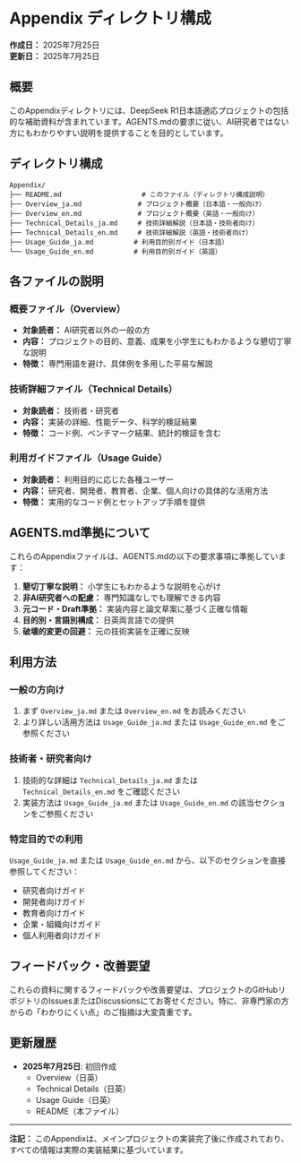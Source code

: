 # Appendix ディレクトリ構成

**作成日：** 2025年7月25日  
**更新日：** 2025年7月25日

## 概要

このAppendixディレクトリには、DeepSeek R1日本語適応プロジェクトの包括的な補助資料が含まれています。AGENTS.mdの要求に従い、AI研究者ではない方にもわかりやすい説明を提供することを目的としています。

## ディレクトリ構成

```
Appendix/
├── README.md                    # このファイル（ディレクトリ構成説明）
├── Overview_ja.md              # プロジェクト概要（日本語・一般向け）
├── Overview_en.md              # プロジェクト概要（英語・一般向け）
├── Technical_Details_ja.md     # 技術詳細解説（日本語・技術者向け）
├── Technical_Details_en.md     # 技術詳細解説（英語・技術者向け）
├── Usage_Guide_ja.md          # 利用目的別ガイド（日本語）
└── Usage_Guide_en.md          # 利用目的別ガイド（英語）
```

## 各ファイルの説明

### 概要ファイル（Overview）
- **対象読者：** AI研究者以外の一般の方
- **内容：** プロジェクトの目的、意義、成果を小学生にもわかるような懇切丁寧な説明
- **特徴：** 専門用語を避け、具体例を多用した平易な解説

### 技術詳細ファイル（Technical Details）
- **対象読者：** 技術者・研究者
- **内容：** 実装の詳細、性能データ、科学的検証結果
- **特徴：** コード例、ベンチマーク結果、統計的検証を含む

### 利用ガイドファイル（Usage Guide）
- **対象読者：** 利用目的に応じた各種ユーザー
- **内容：** 研究者、開発者、教育者、企業、個人向けの具体的な活用方法
- **特徴：** 実用的なコード例とセットアップ手順を提供

## AGENTS.md準拠について

これらのAppendixファイルは、AGENTS.mdの以下の要求事項に準拠しています：

1. **懇切丁寧な説明：** 小学生にもわかるような説明を心がけ
2. **非AI研究者への配慮：** 専門知識なしでも理解できる内容
3. **元コード・Draft準拠：** 実装内容と論文草案に基づく正確な情報
4. **目的別・言語別構成：** 日英両言語での提供
5. **破壊的変更の回避：** 元の技術実装を正確に反映

## 利用方法

### 一般の方向け
1. まず `Overview_ja.md` または `Overview_en.md` をお読みください
2. より詳しい活用方法は `Usage_Guide_ja.md` または `Usage_Guide_en.md` をご参照ください

### 技術者・研究者向け
1. 技術的な詳細は `Technical_Details_ja.md` または `Technical_Details_en.md` をご確認ください
2. 実装方法は `Usage_Guide_ja.md` または `Usage_Guide_en.md` の該当セクションをご参照ください

### 特定目的での利用
`Usage_Guide_ja.md` または `Usage_Guide_en.md` から、以下のセクションを直接参照してください：

- 研究者向けガイド
- 開発者向けガイド  
- 教育者向けガイド
- 企業・組織向けガイド
- 個人利用者向けガイド

## フィードバック・改善要望

これらの資料に関するフィードバックや改善要望は、プロジェクトのGitHubリポジトリのIssuesまたはDiscussionsにてお寄せください。特に、非専門家の方からの「わかりにくい点」のご指摘は大変貴重です。

## 更新履歴

- **2025年7月25日**: 初回作成
  - Overview（日英）
  - Technical Details（日英）  
  - Usage Guide（日英）
  - README（本ファイル）

---

**注記：** このAppendixは、メインプロジェクトの実装完了後に作成されており、すべての情報は実際の実装結果に基づいています。
